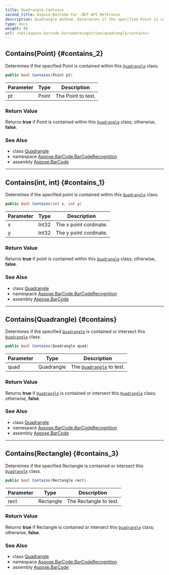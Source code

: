 ```yaml
---
title: Quadrangle.Contains
second_title: Aspose.BarCode for .NET API Reference
description: Quadrangle method. Determines if the specified Point is contained within this Quadrangle class
type: docs
weight: 90
url: /net/aspose.barcode.barcoderecognition/quadrangle/contains/
---
```

## Contains(Point) {#contains_2}

Determines if the specified Point is contained within this [`Quadrangle`](../) class.

```csharp
public bool Contains(Point pt)
```

| Parameter | Type | Description |
| --- | --- | --- |
| pt | Point | The Point to test. |

### Return Value

Returns **true** if Point is contained within this [`Quadrangle`](../) class; otherwise, **false**.

### See Also

* class [Quadrangle](../)
* namespace [Aspose.BarCode.BarCodeRecognition](../../../aspose.barcode.barcoderecognition/)
* assembly [Aspose.BarCode](../../../)

---

## Contains(int, int) {#contains_1}

Determines if the specified point is contained within this [`Quadrangle`](../) class.

```csharp
public bool Contains(int x, int y)
```

| Parameter | Type | Description |
| --- | --- | --- |
| x | Int32 | The x point cordinate. |
| y | Int32 | The y point cordinate. |

### Return Value

Returns **true** if point is contained within this [`Quadrangle`](../) class; otherwise, **false**.

### See Also

* class [Quadrangle](../)
* namespace [Aspose.BarCode.BarCodeRecognition](../../../aspose.barcode.barcoderecognition/)
* assembly [Aspose.BarCode](../../../)

---

## Contains(Quadrangle) {#contains}

Determines if the specified [`Quadrangle`](../) is contained or intersect this [`Quadrangle`](../) class.

```csharp
public bool Contains(Quadrangle quad)
```

| Parameter | Type | Description |
| --- | --- | --- |
| quad | Quadrangle | The [`Quadrangle`](../) to test. |

### Return Value

Returns **true** if [`Quadrangle`](../) is contained or intersect this [`Quadrangle`](../) class; otherwise, **false**.

### See Also

* class [Quadrangle](../)
* namespace [Aspose.BarCode.BarCodeRecognition](../../../aspose.barcode.barcoderecognition/)
* assembly [Aspose.BarCode](../../../)

---

## Contains(Rectangle) {#contains_3}

Determines if the specified Rectangle is contained or intersect this [`Quadrangle`](../) class.

```csharp
public bool Contains(Rectangle rect)
```

| Parameter | Type | Description |
| --- | --- | --- |
| rect | Rectangle | The Rectangle to test. |

### Return Value

Returns **true** if Rectangle is contained or intersect this [`Quadrangle`](../) class; otherwise, **false**.

### See Also

* class [Quadrangle](../)
* namespace [Aspose.BarCode.BarCodeRecognition](../../../aspose.barcode.barcoderecognition/)
* assembly [Aspose.BarCode](../../../)


